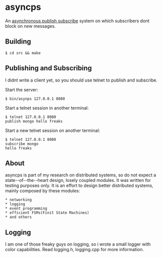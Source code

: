 asyncps
=======

An [asynchronous publish subscribe](http://en.wikipedia.org/wiki/Publish%E2%80%93subscribe_pattern) system on which subscribers dont block
on new messages.


## Building
    $ cd src && make


## Publishing and Subscribing
I didnt write a client yet, so
you should use telnet to publish and subscribe.

Start the server:

    $ bin/asynps 127.0.0.1 8080

Start a telnet session in another terminal:

    $ telnet 127.0.0.1 8080
    publish mongo hello freaks


Start a new telnet session on another terminal:

    $ telnet 127.0.0.1 8080
    subscribe mongo
    hello freaks

## About
asyncps is part of my research on distributed systems, so do not
expect a state--of--the--heart design, losely coupled modules. It
was written for testing purposes only.
It is an effort to design better distributed systems, mainly
composed by these modules:

    * networking
    * logging
    * event programming
    * efficient FSMs(Finit State Machines)
    * and others

## Logging
I am one of those freaky guys on logging, so i wrote
a small logger with color capabilities.
Read logging.h, logging.cpp
for more information.
